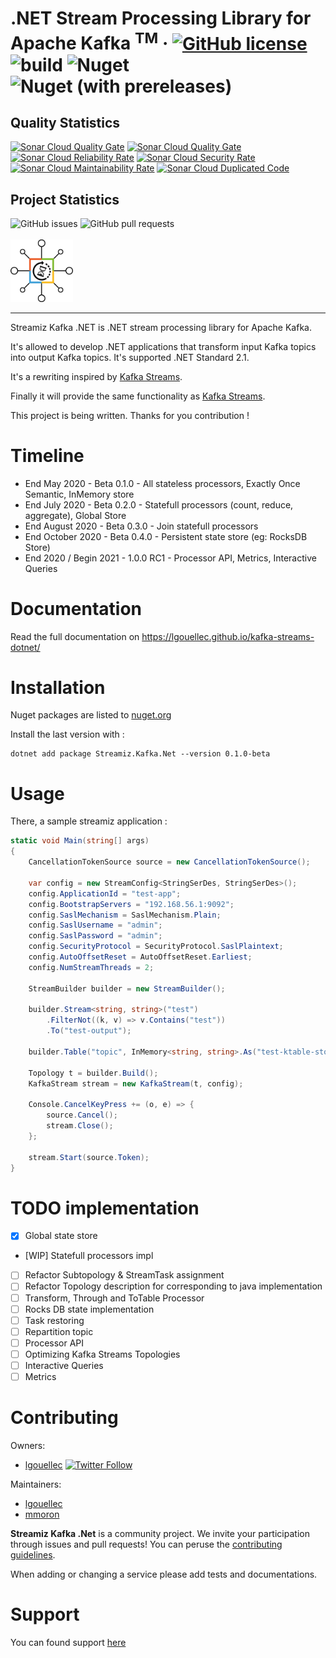 # .NET Stream Processing Library for Apache Kafka <sup>TM</sup> &middot; [![GitHub license](https://img.shields.io/badge/license-MIT-green.svg)](https://github.com/LGouellec/streamiz-kafka-net/blob/master/LICENSE) ![build](https://github.com/LGouellec/kafka-streams-dotnet/workflows/build/badge.svg?branch=master) ![Nuget](https://img.shields.io/nuget/dt/Streamiz.Kafka.Net) ![Nuget (with prereleases)](https://img.shields.io/nuget/vpre/Streamiz.Kafka.Net)

## Quality Statistics

[![Sonar Cloud Quality Gate](https://sonarcloud.io/api/project_badges/measure?branch=master&project=LGouellec_kafka-streams-dotnet&metric=alert_status)](https://sonarcloud.io/dashboard?branch=master&id=LGouellec_kafka-streams-dotnet)
[![Sonar Cloud Quality Gate](https://sonarcloud.io/api/project_badges/measure?branch=master&project=LGouellec_kafka-streams-dotnet&metric=coverage)](https://sonarcloud.io/dashboard?branch=master&id=LGouellec_kafka-streams-dotnet)
[![Sonar Cloud Reliability Rate](https://sonarcloud.io/api/project_badges/measure?branch=master&project=LGouellec_kafka-streams-dotnet&metric=reliability_rating)](https://sonarcloud.io/dashboard?branch=master&id=LGouellec_kafka-streams-dotnet)
[![Sonar Cloud Security Rate](https://sonarcloud.io/api/project_badges/measure?branch=master&project=LGouellec_kafka-streams-dotnet&metric=security_rating)](https://sonarcloud.io/dashboard?branch=master&id=LGouellec_kafka-streams-dotnet)
[![Sonar Cloud Maintainability Rate](https://sonarcloud.io/api/project_badges/measure?branch=master&project=LGouellec_kafka-streams-dotnet&metric=sqale_rating)](https://sonarcloud.io/dashboard?branch=master&id=LGouellec_kafka-streams-dotnet)
[![Sonar Cloud Duplicated Code](https://sonarcloud.io/api/project_badges/measure?branch=master&project=LGouellec_kafka-streams-dotnet&metric=duplicated_lines_density)](https://sonarcloud.io/dashboard?branch=master&id=LGouellec_kafka-streams-dotnet)

## Project Statistics
<div>
    <img alt="GitHub issues" src="https://img.shields.io/github/issues/LGouellec/kafka-streams-dotnet">
    <img alt="GitHub pull requests" src="https://img.shields.io/github/issues-pr/LGouellec/kafka-streams-dotnet">
</div>
<br/>

<img src="./resources/logo-kafka-stream-net.png" width="100">

----

Streamiz Kafka .NET is .NET stream processing library for Apache Kafka. 

It's allowed to develop .NET applications that transform input Kafka topics into output Kafka topics. 
It's supported .NET Standard 2.1.

It's a rewriting inspired by [Kafka Streams](https://github.com/apache/kafka).

Finally it will provide the same functionality as [Kafka Streams](https://github.com/apache/kafka).

This project is being written. Thanks for you contribution !

# Timeline

- End May 2020 - Beta 0.1.0 - All stateless processors, Exactly Once Semantic, InMemory store
- End July 2020 - Beta 0.2.0 - Statefull processors (count, reduce, aggregate), Global Store
- End August 2020 - Beta 0.3.0 - Join statefull processors
- End October 2020 - Beta 0.4.0 - Persistent state store (eg: RocksDB Store)
- End 2020 / Begin 2021 - 1.0.0 RC1 - Processor API, Metrics, Interactive Queries

# Documentation

Read the full documentation on https://lgouellec.github.io/kafka-streams-dotnet/

# Installation

Nuget packages are listed to [nuget.org](https://www.nuget.org/packages/Streamiz.Kafka.Net/)

Install the last version with :
```shell
dotnet add package Streamiz.Kafka.Net --version 0.1.0-beta
```

# Usage

There, a sample streamiz application :

``` csharp
static void Main(string[] args)
{
    CancellationTokenSource source = new CancellationTokenSource();
    
    var config = new StreamConfig<StringSerDes, StringSerDes>();
    config.ApplicationId = "test-app";
    config.BootstrapServers = "192.168.56.1:9092";
    config.SaslMechanism = SaslMechanism.Plain;
    config.SaslUsername = "admin";
    config.SaslPassword = "admin";
    config.SecurityProtocol = SecurityProtocol.SaslPlaintext;
    config.AutoOffsetReset = AutoOffsetReset.Earliest;
    config.NumStreamThreads = 2;
    
    StreamBuilder builder = new StreamBuilder();

    builder.Stream<string, string>("test")
        .FilterNot((k, v) => v.Contains("test"))
        .To("test-output");

    builder.Table("topic", InMemory<string, string>.As("test-ktable-store"));

    Topology t = builder.Build();
    KafkaStream stream = new KafkaStream(t, config);

    Console.CancelKeyPress += (o, e) => {
        source.Cancel();
        stream.Close();
    };

    stream.Start(source.Token);
}
```


# TODO implementation

- [X] Global state store
- [WIP] Statefull processors impl
- [ ] Refactor Subtopology & StreamTask assignment
- [ ] Refactor Topology description for corresponding to java implementation
- [ ] Transform, Through and ToTable Processor
- [ ] Rocks DB state implementation
- [ ] Task restoring
- [ ] Repartition topic
- [ ] Processor API
- [ ] Optimizing Kafka Streams Topologies
- [ ] Interactive Queries
- [ ] Metrics

# Contributing

Owners:

- [lgouellec](https://github.com/LGouellec)  [![Twitter Follow](https://img.shields.io/twitter/follow/LGouellec?style=social)](https://twitter.com/LGouellec)

Maintainers:

- [lgouellec](https://github.com/LGouellec)
- [mmoron](https://github.com/mmoron)

**Streamiz Kafka .Net** is a community project. We invite your participation through issues and pull requests! You can peruse the [contributing guidelines](CONTRIBUTING.md).

When adding or changing a service please add tests and documentations.

# Support

You can found support [here](https://discord.gg/J7Jtxum)